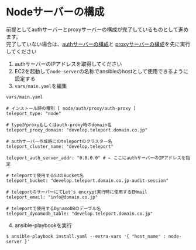 # Nodeサーバーの構成

前提としてauthサーバーとproxyサーバーの構成が完了しているものとして進めます。  
完了していない場合は、[authサーバーの構成](https://github.com/cloudnative-co/teleport_renovation/blob/master/ansible/documents/teleport_cluster/AUTH.md)と
[proxyサーバーの構成](https://github.com/cloudnative-co/teleport_renovation/blob/master/ansible/documents/teleport_cluster/PROXY.md)を先に実行してください

1. authサーバーのIPアドレスを取得してください
2. EC2を起動して`node-server`の名称でansibleのhostとして使用できるように設定する
3. `vars/main.yaml`を編集

`vars/main.yaml`
```
# インストール時の種別 [ node/auth/proxy/auth-proxy ]
teleport_type: "node"

# typeがproxyもしくはauth-proxy時のdomain名
teleport_proxy_domain: "develop.teleport.domain.co.jp"

# authサーバー作成時にのteleportのクラスター名
teleport_cluster_name: "develop.teleport"

teleport_auth_server_addr: "0.0.0.0" # ← ここにauthサーバーのIPアドレスを指定

# teleportで使用するS3のBucket名
teleport_bucket: "develop.teleport.domain.co.jp-audit-session"

# teleportのサーバーにてLet's encrypt実行時に使用するEMmail
teleport_email: "info@domain.co.jp"

# teleportで使用するDynamoDBのデーブル名
teleport_dynamodb_table: "develop.teleport.domain.co.jp"
```

4. ansible-playbookを実行

```
$ ansible-playbook install.yaml --extra-vars '{ "host_name" : node-server }'
```
